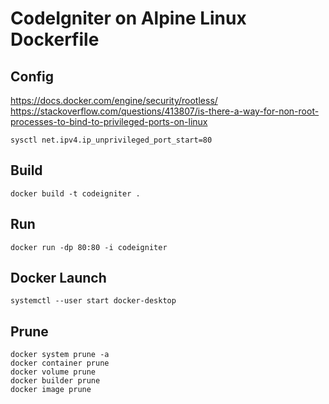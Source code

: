 # CodeIgniter on Alpine Linux Dockerfile
## Config
https://docs.docker.com/engine/security/rootless/
https://stackoverflow.com/questions/413807/is-there-a-way-for-non-root-processes-to-bind-to-privileged-ports-on-linux

```
sysctl net.ipv4.ip_unprivileged_port_start=80
```
## Build
```
docker build -t codeigniter .
```
## Run
```
docker run -dp 80:80 -i codeigniter
```
## Docker Launch
```
systemctl --user start docker-desktop
```
## Prune
```
docker system prune -a
docker container prune
docker volume prune
docker builder prune
docker image prune
```